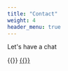 ```yaml
---
title: "Contact"
weight: 4
header_menu: true
---
```

Let's have a chat

{{<icon class="fa fa-envelope">}}&nbsp;[{{<email>}}](mailto:{{pradeesh@prasys.info}})


